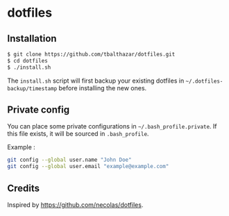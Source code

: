 # dotfiles

## Installation

```bash
$ git clone https://github.com/tbalthazar/dotfiles.git
$ cd dotfiles
$ ./install.sh
```

The `install.sh` script will first backup your existing dotfiles in `~/.dotfiles-backup/timestamp` before installing the new ones.

## Private config

You can place some private configurations in `~/.bash_profile.private`. If this file exists, it will be sourced in `.bash_profile`.

Example :
```bash
git config --global user.name "John Doe"
git config --global user.email "example@example.com"
```

## Credits

Inspired by https://github.com/necolas/dotfiles.
